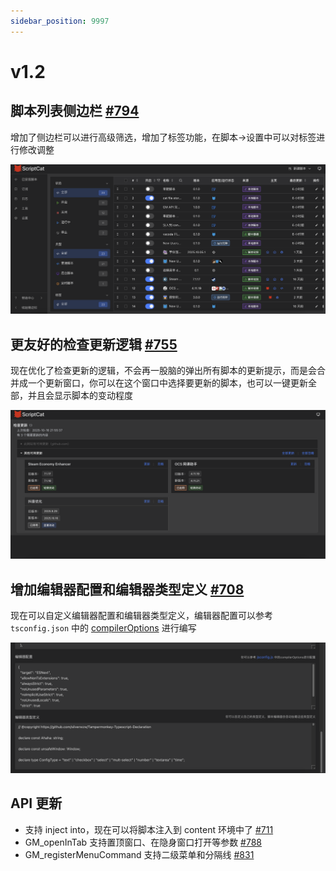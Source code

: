 ```yaml
---
sidebar_position: 9997
---
```


# v1.2

## 脚本列表侧边栏 [#794](https://github.com/scriptscat/scriptcat/issues/794)

增加了侧边栏可以进行高级筛选，增加了标签功能，在脚本->设置中可以对标签进行修改调整

![image-20251016214901690](img/v1.2.assets/image-20251016214901690.png)

## 更友好的检查更新逻辑 [#755](https://github.com/scriptscat/scriptcat/issues/755)

现在优化了检查更新的逻辑，不会再一股脑的弹出所有脚本的更新提示，而是会合并成一个更新窗口，你可以在这个窗口中选择要更新的脚本，也可以一键更新全部，并且会显示脚本的变动程度

![image-20251016215604212](img/v1.2.assets/image-20251016215604212.png)

## 增加编辑器配置和编辑器类型定义 [#708](https://github.com/scriptscat/scriptcat/pull/708)

现在可以自定义编辑器配置和编辑器类型定义，编辑器配置可以参考 `tsconfig.json` 中的 [compilerOptions](https://www.typescriptlang.org/tsconfig/#compilerOptions) 进行编写

![08c2889f-3029-4d3c-b180-c52d77c8077c](img/v1.2.assets/08c2889f-3029-4d3c-b180-c52d77c8077c.png)

## API 更新

- 支持 inject into，现在可以将脚本注入到 content 环境中了 [#711](https://github.com/scriptscat/scriptcat/issues/711)
- GM_openInTab 支持置顶窗口、在隐身窗口打开等参数 [#788](https://github.com/scriptscat/scriptcat/pull/788)
- GM_registerMenuCommand 支持二级菜单和分隔线 [#831](https://github.com/scriptscat/scriptcat/pull/831)
